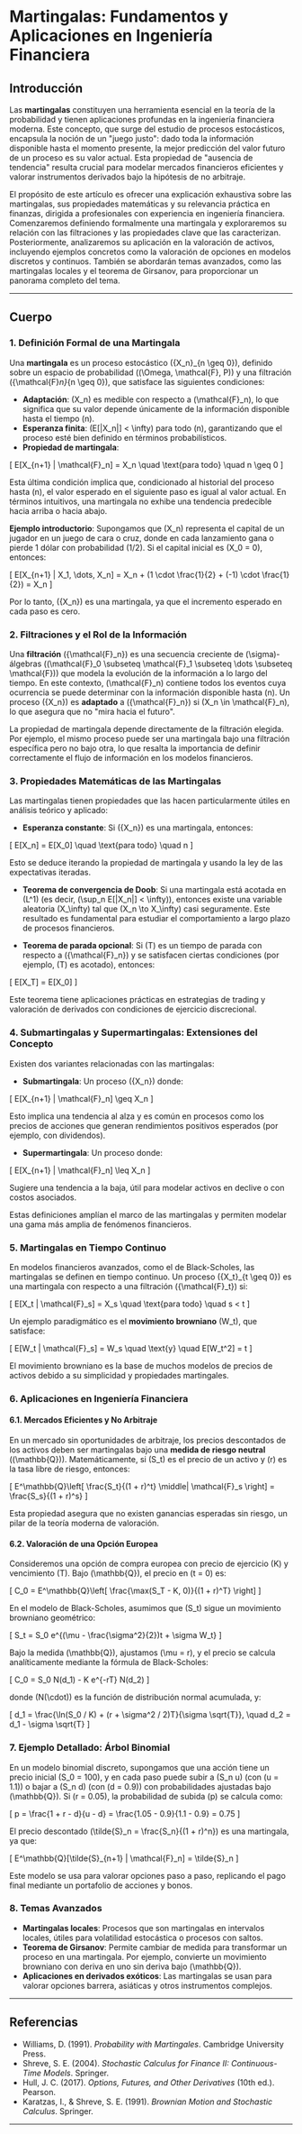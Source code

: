 # Martingalas: Fundamentos y Aplicaciones en Ingeniería Financiera

## Introducción

Las **martingalas** constituyen una herramienta esencial en la teoría de la probabilidad y tienen aplicaciones profundas en la ingeniería financiera moderna. Este concepto, que surge del estudio de procesos estocásticos, encapsula la noción de un "juego justo": dado toda la información disponible hasta el momento presente, la mejor predicción del valor futuro de un proceso es su valor actual. Esta propiedad de "ausencia de tendencia" resulta crucial para modelar mercados financieros eficientes y valorar instrumentos derivados bajo la hipótesis de no arbitraje.

El propósito de este artículo es ofrecer una explicación exhaustiva sobre las martingalas, sus propiedades matemáticas y su relevancia práctica en finanzas, dirigida a profesionales con experiencia en ingeniería financiera. Comenzaremos definiendo formalmente una martingala y exploraremos su relación con las filtraciones y las propiedades clave que las caracterizan. Posteriormente, analizaremos su aplicación en la valoración de activos, incluyendo ejemplos concretos como la valoración de opciones en modelos discretos y continuos. También se abordarán temas avanzados, como las martingalas locales y el teorema de Girsanov, para proporcionar un panorama completo del tema.

---

## Cuerpo

### 1. Definición Formal de una Martingala

Una **martingala** es un proceso estocástico \(\{X_n\}_{n \geq 0}\), definido sobre un espacio de probabilidad \((\Omega, \mathcal{F}, P)\) y una filtración \(\{\mathcal{F}_n\}_{n \geq 0}\), que satisface las siguientes condiciones:

- **Adaptación**: \(X_n\) es medible con respecto a \(\mathcal{F}_n\), lo que significa que su valor depende únicamente de la información disponible hasta el tiempo \(n\).
- **Esperanza finita**: \(E[|X_n|] < \infty\) para todo \(n\), garantizando que el proceso esté bien definido en términos probabilísticos.
- **Propiedad de martingala**: 

\[
E[X_{n+1} | \mathcal{F}_n] = X_n \quad \text{para todo} \quad n \geq 0
\]

Esta última condición implica que, condicionado al historial del proceso hasta \(n\), el valor esperado en el siguiente paso es igual al valor actual. En términos intuitivos, una martingala no exhibe una tendencia predecible hacia arriba o hacia abajo.

**Ejemplo introductorio**: Supongamos que \(X_n\) representa el capital de un jugador en un juego de cara o cruz, donde en cada lanzamiento gana o pierde 1 dólar con probabilidad \(1/2\). Si el capital inicial es \(X_0 = 0\), entonces:

\[
E[X_{n+1} | X_1, \dots, X_n] = X_n + (1 \cdot \frac{1}{2} + (-1) \cdot \frac{1}{2}) = X_n
\]

Por lo tanto, \(\{X_n\}\) es una martingala, ya que el incremento esperado en cada paso es cero.

### 2. Filtraciones y el Rol de la Información

Una **filtración** \(\{\mathcal{F}_n\}\) es una secuencia creciente de \(\sigma\)-álgebras (\(\mathcal{F}_0 \subseteq \mathcal{F}_1 \subseteq \dots \subseteq \mathcal{F}\)) que modela la evolución de la información a lo largo del tiempo. En este contexto, \(\mathcal{F}_n\) contiene todos los eventos cuya ocurrencia se puede determinar con la información disponible hasta \(n\). Un proceso \(\{X_n\}\) es **adaptado** a \(\{\mathcal{F}_n\}\) si \(X_n \in \mathcal{F}_n\), lo que asegura que no "mira hacia el futuro".

La propiedad de martingala depende directamente de la filtración elegida. Por ejemplo, el mismo proceso puede ser una martingala bajo una filtración específica pero no bajo otra, lo que resalta la importancia de definir correctamente el flujo de información en los modelos financieros.

### 3. Propiedades Matemáticas de las Martingalas

Las martingalas tienen propiedades que las hacen particularmente útiles en análisis teórico y aplicado:

- **Esperanza constante**: Si \(\{X_n\}\) es una martingala, entonces:

\[
E[X_n] = E[X_0] \quad \text{para todo} \quad n
\]

Esto se deduce iterando la propiedad de martingala y usando la ley de las expectativas iteradas.

- **Teorema de convergencia de Doob**: Si una martingala está acotada en \(L^1\) (es decir, \(\sup_n E[|X_n|] < \infty\)), entonces existe una variable aleatoria \(X_\infty\) tal que \(X_n \to X_\infty\) casi seguramente. Este resultado es fundamental para estudiar el comportamiento a largo plazo de procesos financieros.

- **Teorema de parada opcional**: Si \(T\) es un tiempo de parada con respecto a \(\{\mathcal{F}_n\}\) y se satisfacen ciertas condiciones (por ejemplo, \(T\) es acotado), entonces:

\[
E[X_T] = E[X_0]
\]

Este teorema tiene aplicaciones prácticas en estrategias de trading y valoración de derivados con condiciones de ejercicio discrecional.

### 4. Submartingalas y Supermartingalas: Extensiones del Concepto

Existen dos variantes relacionadas con las martingalas:

- **Submartingala**: Un proceso \(\{X_n\}\) donde:

\[
E[X_{n+1} | \mathcal{F}_n] \geq X_n
\]

Esto implica una tendencia al alza y es común en procesos como los precios de acciones que generan rendimientos positivos esperados (por ejemplo, con dividendos).

- **Supermartingala**: Un proceso donde:

\[
E[X_{n+1} | \mathcal{F}_n] \leq X_n
\]

Sugiere una tendencia a la baja, útil para modelar activos en declive o con costos asociados.

Estas definiciones amplían el marco de las martingalas y permiten modelar una gama más amplia de fenómenos financieros.

### 5. Martingalas en Tiempo Continuo

En modelos financieros avanzados, como el de Black-Scholes, las martingalas se definen en tiempo continuo. Un proceso \(\{X_t\}_{t \geq 0}\) es una martingala con respecto a una filtración \(\{\mathcal{F}_t\}\) si:

\[
E[X_t | \mathcal{F}_s] = X_s \quad \text{para todo} \quad s < t
\]

Un ejemplo paradigmático es el **movimiento browniano** \(W_t\), que satisface:

\[
E[W_t | \mathcal{F}_s] = W_s \quad \text{y} \quad E[W_t^2] = t
\]

El movimiento browniano es la base de muchos modelos de precios de activos debido a su simplicidad y propiedades martingales.

### 6. Aplicaciones en Ingeniería Financiera

#### 6.1. Mercados Eficientes y No Arbitraje

En un mercado sin oportunidades de arbitraje, los precios descontados de los activos deben ser martingalas bajo una **medida de riesgo neutral** (\(\mathbb{Q}\)). Matemáticamente, si \(S_t\) es el precio de un activo y \(r\) es la tasa libre de riesgo, entonces:

\[
E^\mathbb{Q}\left[ \frac{S_t}{(1 + r)^t} \middle| \mathcal{F}_s \right] = \frac{S_s}{(1 + r)^s}
\]

Esta propiedad asegura que no existen ganancias esperadas sin riesgo, un pilar de la teoría moderna de valoración.

#### 6.2. Valoración de una Opción Europea

Consideremos una opción de compra europea con precio de ejercicio \(K\) y vencimiento \(T\). Bajo \(\mathbb{Q}\), el precio en \(t = 0\) es:

\[
C_0 = E^\mathbb{Q}\left[ \frac{\max(S_T - K, 0)}{(1 + r)^T} \right]
\]

En el modelo de Black-Scholes, asumimos que \(S_t\) sigue un movimiento browniano geométrico:

\[
S_t = S_0 e^{(\mu - \frac{\sigma^2}{2})t + \sigma W_t}
\]

Bajo la medida \(\mathbb{Q}\), ajustamos \(\mu = r\), y el precio se calcula analíticamente mediante la fórmula de Black-Scholes:

\[
C_0 = S_0 N(d_1) - K e^{-rT} N(d_2)
\]

donde \(N(\cdot)\) es la función de distribución normal acumulada, y:

\[
d_1 = \frac{\ln(S_0 / K) + (r + \sigma^2 / 2)T}{\sigma \sqrt{T}}, \quad d_2 = d_1 - \sigma \sqrt{T}
\]

### 7. Ejemplo Detallado: Árbol Binomial

En un modelo binomial discreto, supongamos que una acción tiene un precio inicial \(S_0 = 100\), y en cada paso puede subir a \(S_n u\) (con \(u = 1.1\)) o bajar a \(S_n d\) (con \(d = 0.9\)) con probabilidades ajustadas bajo \(\mathbb{Q}\). Si \(r = 0.05\), la probabilidad de subida \(p\) se calcula como:

\[
p = \frac{1 + r - d}{u - d} = \frac{1.05 - 0.9}{1.1 - 0.9} = 0.75
\]

El precio descontado \(\tilde{S}_n = \frac{S_n}{(1 + r)^n}\) es una martingala, ya que:

\[
E^\mathbb{Q}[\tilde{S}_{n+1} | \mathcal{F}_n] = \tilde{S}_n
\]

Este modelo se usa para valorar opciones paso a paso, replicando el pago final mediante un portafolio de acciones y bonos.

### 8. Temas Avanzados

- **Martingalas locales**: Procesos que son martingalas en intervalos locales, útiles para volatilidad estocástica o procesos con saltos.
- **Teorema de Girsanov**: Permite cambiar de medida para transformar un proceso en una martingala. Por ejemplo, convierte un movimiento browniano con deriva en uno sin deriva bajo \(\mathbb{Q}\).
- **Aplicaciones en derivados exóticos**: Las martingalas se usan para valorar opciones barrera, asiáticas y otros instrumentos complejos.

---

## Referencias

- Williams, D. (1991). *Probability with Martingales*. Cambridge University Press.
- Shreve, S. E. (2004). *Stochastic Calculus for Finance II: Continuous-Time Models*. Springer.
- Hull, J. C. (2017). *Options, Futures, and Other Derivatives* (10th ed.). Pearson.
- Karatzas, I., & Shreve, S. E. (1991). *Brownian Motion and Stochastic Calculus*. Springer.

---
